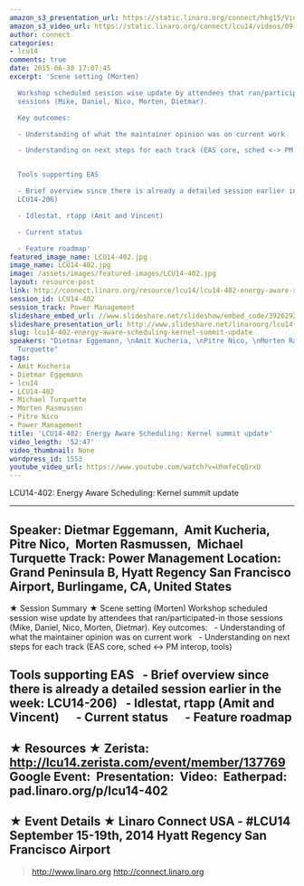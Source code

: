 ```yaml
---
amazon_s3_presentation_url: https://static.linaro.org/connect/hkg15/Videos/09-18-Thursday/LCU14-402.pdf
amazon_s3_video_url: https://static.linaro.org/connect/lcu14/videos/09-18-Thursday/LCU14-402-+Energy+Aware+Scheduling-+Kernel+summit+update.mp4
author: connect
categories:
- lcu14
comments: true
date: 2015-06-30 17:07:45
excerpt: 'Scene setting (Morten)

  Workshop scheduled session wise update by attendees that ran/participated-in those
  sessions (Mike, Daniel, Nico, Morten, Dietmar).

  Key outcomes:

  - Understanding of what the maintainer opinion was on current work

  - Understanding on next steps for each track (EAS core, sched <-> PM interop, tools)


  Tools supporting EAS

  - Brief overview since there is already a detailed session earlier in the week:
  LCU14-206)

  - Idlestat, rtapp (Amit and Vincent)

  - Current status

  - Feature roadmap'
featured_image_name: LCU14-402.jpg
image_name: LCU14-402.jpg
image: /assets/images/featured-images/LCU14-402.jpg
layout: resource-post
link: http://connect.linaro.org/resource/lcu14/lcu14-402-energy-aware-scheduling-kernel-summit-update/
session_id: LCU14-402
session_track: Power Management
slideshare_embed_url: //www.slideshare.net/slideshow/embed_code/39262924
slideshare_presentation_url: http://www.slideshare.net/linaroorg/lcu14-402-kernel-summitupdatefinal-39262924
slug: lcu14-402-energy-aware-scheduling-kernel-summit-update
speakers: "Dietmar Eggemann, \nAmit Kucheria, \nPitre Nico, \nMorten Rasmussen, \nMichael
  Turquette"
tags:
- Amit Kucheria
- Dietmar Eggemann
- lcu14
- LCU14-402
- Michael Turquette
- Morten Rasmussen
- Pitre Nico
- Power Management
title: 'LCU14-402: Energy Aware Scheduling: Kernel summit update'
video_length: '52:47'
video_thumbnail: None
wordpress_id: 1553
youtube_video_url: https://www.youtube.com/watch?v=UhmfeCqQrxU
---
```


LCU14-402: Energy Aware Scheduling: Kernel summit update

---------------------------------------------------

Speaker: Dietmar Eggemann, 
Amit Kucheria, 
Pitre Nico, 
Morten Rasmussen, 
Michael Turquette
Track: Power Management
Location: Grand Peninsula B, Hyatt Regency San Francisco Airport, Burlingame, CA, United States
---------------------------------------------------

★ Session Summary ★
Scene setting (Morten)
Workshop scheduled session wise update by attendees that ran/participated-in those sessions (Mike, Daniel, Nico, Morten, Dietmar).
Key outcomes:
  - Understanding of what the maintainer opinion was on current work
  - Understanding on next steps for each track (EAS core, sched <-> PM interop, tools)

Tools supporting EAS
  - Brief overview since there is already a detailed session earlier in the week: LCU14-206)
  - Idlestat, rtapp (Amit and Vincent)
     - Current status
     - Feature roadmap
---------------------------------------------------

★ Resources ★
Zerista: http://lcu14.zerista.com/event/member/137769
Google Event: 
Presentation: 
Video: 
Eatherpad: pad.linaro.org/p/lcu14-402
---------------------------------------------------

★ Event Details ★
Linaro Connect USA - #LCU14
September 15-19th, 2014
Hyatt Regency San Francisco Airport
---------------------------------------------------

> http://www.linaro.org
> http://connect.linaro.org
